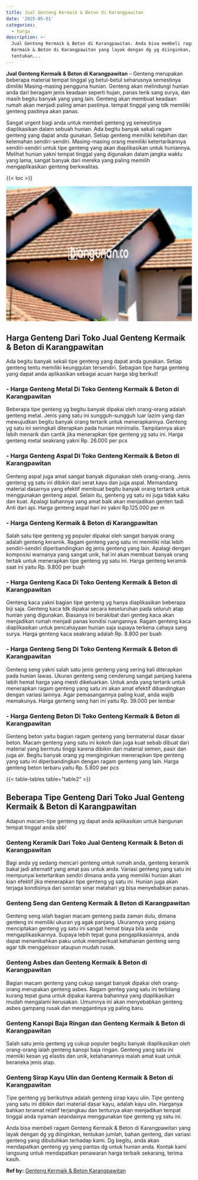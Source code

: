 ```yaml
---
title: Jual Genteng Kermaik & Beton di Karangpawitan
date: '2025-05-01'
categories:
  - harga
description: >-
  Jual Genteng Kermaik & Beton di Karangpawitan. Anda bisa membeli ragam Genteng
  Kermaik & Beton di Karangpawitan yang layak dengan dg yg diinginkan,
  tentukan...
---
```


**Jual Genteng Kermaik & Beton di Karangpawitan** – Genteng merupakan beberapa material tempat tinggal yg betul-betul seharusnya semestinya dimiliki Masing-masing pengguna hunian. Genteng akan melindungi hunian anda dari beragam jenis keadaan seperti hujan, panas terik sang surya, dan masih begitu banyak yang yang lain. Genteng akan membuat keadaan rumah akan menjadi paling aman pastinya. tempat tinggal yang tdk memiliki genteng pastinya akan panas.

Sangat urgent bagi anda untuk membeli genteng yg semestinya diaplikasikan dalam sebuah hunian. Ada begitu banyak sekali ragam genteng yang dapat anda gunakan. Setiap genteng memiliki kelebihan dan kelemahan sendiri-sendiri. Masing-masing orang memiliki ketertarikannya sendiri-sendiri untuk tipe genteng yang akan diaplikasikan untuk huniannya. Melihat hunian yakni tempat tinggal yang digunakan dalam jangka waktu yang lama, sangat banyak dari mereka yang paling memilih mengaplikasikan genteng berkwalitas.

{{< toc >}}

![Jual Genteng Kermaik & Beton di Karangpawitan](/images/genteng-minimalis-murah30.png)

## Harga Genteng Dari Toko Jual Genteng Kermaik & Beton di Karangpawitan

Ada begitu banyak sekali tipe genteng yang dapat anda gunakan. Setiap genteng tentu memiliki keunggulan tersendiri. Sebagian tipe harga genteng yang dapat anda aplikasikan sebagai acuan harga sbg berikut!

### \- Harga Genteng Metal Di Toko Genteng Kermaik & Beton di Karangpawitan

Beberapa tipe genteng yg begitu banyak dipakai oleh orang-orang adalah genteng metal. Jenis yang satu ini sungguh-sungguh luar lazim yang dan mewujudkan begitu banyak orang tertarik untuk menerapkannya. Genteng yg satu ini seringkali diterapkan pada hunian minimalis. Tampilannya akan lebih menarik dan cantik jika menerapkan tipe genteng yg satu ini. Harga genteng metal seakrang yakni Rp. 26.000 per pcs

### \- Harga Genteng Aspal Di Toko Genteng Kermaik & Beton di Karangpawitan

Genteng aspal juga amat sangat banyak digunakan oleh orang-orang. Jenis genteng yg satu ini dibikin dari serat kayu dan juga aspal. Memandang material dasarnya yang efektif membuat begitu banyak orang tertarik untuk menggunakan genteng aspal. Selain itu, genteng yg satu ini juga tidak kaku dan kuat. Apalagi bahannya yang amat baik akan menjadikan genten tadi Anti dari api. Harga genteng aspal hari ini yakni Rp.125.000 per m

### \- Harga Genteng Kermaik & Beton di Karangpawitan

Salah satu tipe genteng yg populer dipakai oleh sangat banyak orang adalah genteng keramik. Ragam genteng yang satu ini memiliki nilai lebih sendiri-sendiri diperbandingkan dg jenis genteng yang lain. Apalagi dengan komposisi warnanya yang sangat unik, hal ini akan membuat banyak orang tertaik untuk menerapkan tipe genteng yg satu ini. Harga genteng keramik saat ini yaitu Rp. 9.800 per buah

### \- Harga Genteng Kaca Di Toko Genteng Kermaik & Beton di Karangpawitan

Genteng kaca yakni bagian tipe genteng yg hanya diaplikasikan beberapa biji saja. Genteng kaca tdk dipakai secara keseluruhan pada seluruh atap hunian yang digunakan. Biasanya ini berakibat dari genteg kaca akan menjadikan rumah menjadi panas kondisi ruangannya. Ragam genteng kaca diaplikasikan untuk pencahayaan hunian saja supaya terkena cahaya sang surya. Harga genteng kaca seakrang adalah Rp. 8.800 per buah

### \- Harga Genteng Seng Di Toko Genteng Kermaik & Beton di Karangpawitan

Genteng seng yakni salah satu jenis genteng yang sering kali diterapkan pada hunian lawas. Ukuran genteng seng cenderung sangat panjang karena lebih hemat harga yang mesti dikeluarkan. Untuk anda yang tertarik untuk menerapkan ragam genteng yang satu ini akan amat efektif dibandingkan dengan variasi lainnya. Agar pemasangannya paling kuat, anda wajib memakunya. Harga genteng seng hari ini yaitu Rp. 39.000 per lembar

### \- Harga Genteng Beton Di Toko Genteng Kermaik & Beton di Karangpawitan

Genteng beton yaitu bagian ragam genteng yang bermaterial dasar dasar beton. Macam genteng yang satu ini kokoh dan juga kuat sebab dibuat dari material yang bermutu tinggi karena dibikin dari material semen, pasir dan juga air. Begitu banyak orang yg menginginkan menerapkan tipe genteng yang satu ini diperbandingkan dengan ragam genteng yang lain. Harga genteng beton terbaru yaitu Rp. 5.800 per pcs

{{< table-tables table="table2" >}}

## Beberapa Tipe Genteng Dari Toko Jual Genteng Kermaik & Beton di Karangpawitan

Adapun macam-tipe genteng yg dapat anda aplikasikan untuk bangunan tempat tinggal anda sbb!

### Genteng Keramik Dari Toko Jual Genteng Kermaik & Beton di Karangpawitan

Bagi anda yg sedang mencari genteng untuk rumah anda, genteng keramik bakal jadi alternatif yang amat pas untuk anda. Variasi genteng yang satu ini mempunyai ketertarikan sendiri dimana anda yang memiliki hunian akan kian efektif jika menerapkan tipe genteng yg satu ini. Hunian juga akan terjaga kondisinya dari sorotan sinar matahari yg bisa menyebabkan panas.

### Genteng Seng dan Genteng Kermaik & Beton di Karangpawitan

Genteng seng ialah bagian macam genteng pada zaman dulu, dimana genteng ini memiliki ukuran yg agak panjang. Ukurannya yang pajang menciptakan genteng yg satu ini sangat hemat biaya bila anda mengaplikasikannya. Supaya lebih tepat guna pengaplikasiannya, anda dapat menambahkan paku untuk memperkuat ketahanan genteng seng agar tdk menggelosor ataupun mudah rusak.

### Genteng Asbes dan Genteng Kermaik & Beton di Karangpawitan

Bagian macam genteng yang cukup sangat banyak dipakai oleh orang-orang merupakan genteng asbes. Ragam genteg yang satu ini terbilang kurang tepat guna untuk dipakai karena bahannya yang diaplikasikan mudah mengalami kerusakan. Umumnya ini akan menyebabkan genteng asbes gampang rusak dan menggantinya yg paling baru.

### Genteng Kanopi Baja Ringan dan Genteng Kermaik & Beton di Karangpawitan

Salah satu jenis genteng yg cukup populer begitu banyak diaplikasikan oleh orang-orang ialah genteng kanopi baja ringan. Genteng yang satu ini memiiki kesan yg elastis dan unik, ketahanannya malah amat kuat untuk beraneka jenis atap.

### Genteng Sirap Kayu Ulin dan Genteng Kermaik & Beton di Karangpawitan

Tipe genteng yg berikutnya adalah genteng sirap kayu ulin. Tipe genteng yang satu ini dibikin dari material dasar kayu, adalah kayu ulin. Harganya bahkan teramat relatif terjangkau dan tentunya akan menjadikan tempat tinggal anda nyaman seandainya menggunakan tipe genteng yg satu ini.

Anda bisa membeli ragam Genteng Kermaik & Beton di Karangpawitan yang layak dengan dg yg diinginkan, tentukan jumlah, bahan genteng, dan variasi genteng yang dibutuhkan terhadap kami. Dg begitu, anda akan mendapatkan genteng yg yang pantas dg untuk hunian anda. Kontak kami langsung untuk mendapatkan penawaran harga terbaik sekarang, terima kasih.

**Ref by:**  [Genteng Kermaik & Beton  Karangpawitan](https://id.wikipedia.org/wiki/Genteng)

